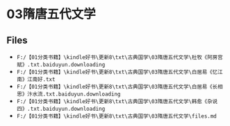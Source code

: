 # 03隋唐五代文学

## Files

- `F:/【01分类书籍】\kindle好书\更新8\txt\古典国学\03隋唐五代文学\杜牧《阿房宫赋》.txt.baiduyun.downloading`
- `F:/【01分类书籍】\kindle好书\更新8\txt\古典国学\03隋唐五代文学\白居易《忆江南》江南好.txt`
- `F:/【01分类书籍】\kindle好书\更新8\txt\古典国学\03隋唐五代文学\白居易《长相思》汴水流.txt.baiduyun.downloading`
- `F:/【01分类书籍】\kindle好书\更新8\txt\古典国学\03隋唐五代文学\韩愈《杂说四》.txt.baiduyun.downloading`
- `F:/【01分类书籍】\kindle好书\更新8\txt\古典国学\03隋唐五代文学\files.md`
